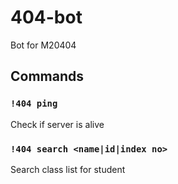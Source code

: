 # 404-bot
Bot for M20404

## Commands
  
### `!404 ping`
  Check if server is alive
  
###  `!404 search <name|id|index no>`
  Search class list for student
